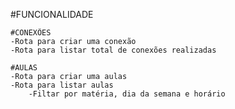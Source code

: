 #FUNCIONALIDADE

    #CONEXÕES
    -Rota para criar uma conexão
    -Rota para listar total de conexões realizadas

    #AULAS
    -Rota para criar uma aulas
    -Rota para listar aulas
        -Filtar por matéria, dia da semana e horário
    